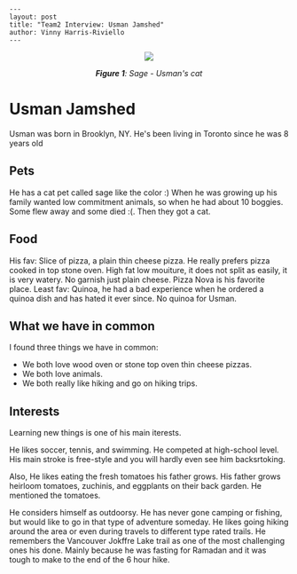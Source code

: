 ```
---
layout: post
title: "Team2 Interview: Usman Jamshed"
author: Vinny Harris-Riviello
---
```

<center>

<img src = '{{ "../images/msse-logo-bg.svg" | relative_url }}'>  

***Figure 1**: Sage - Usman's cat*
</center>


# Usman Jamshed
Usman was born in Brooklyn, NY.
He's been living in Toronto since he was 8 years old

## Pets
He has a cat pet called sage like the color :)
When he was growing up his family wanted low commitment animals, so when he had about 10 boggies. 
Some flew away and some died :(. 
Then they got a cat. 

## Food
His fav: Slice of pizza, a plain thin cheese pizza. He really prefers pizza cooked in top stone oven. High fat low mouiture, it does not split as easily, it is very watery. No garnish just plain cheese. 
Pizza Nova is his favorite place. 
Least fav: Quinoa, he had a bad experience when he ordered a quinoa dish and has hated it ever since. No quinoa for Usman. 

## What we have in common
I found three things we have in common:
* We both love wood oven or stone top oven thin cheese pizzas.
* We both love animals.
* We both really like hiking and go on hiking trips. 

## Interests
Learning new things is one of his main iterests. 

He likes soccer, tennis, and swimming. He competed at high-school level. 
His main stroke is free-style and you will hardly even see him backsrtoking.

Also, He likes eating the fresh tomatoes his father grows. His father grows heirloom tomatoes, zuchinis, and eggplants on their back garden. He mentioned the tomatoes.

He considers himself as outdoorsy. He has never gone camping or fishing, but would like to go in that type of adventure someday. He likes going hiking around the area or even during travels to different type rated trails. He remembers the Vancouver Jokffre Lake trail as one of the most challenging ones his done. Mainly because he was fasting for Ramadan and it was tough to make to the end of the 6 hour hike.




